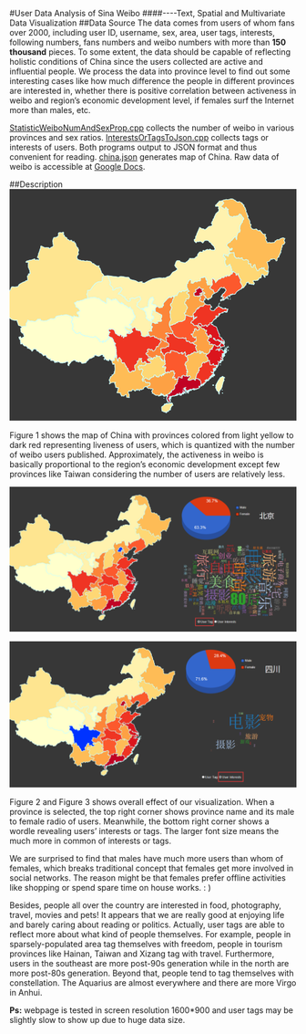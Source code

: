 #User Data Analysis of Sina Weibo
####----Text, Spatial and Multivariate Data Visualization
##Data Source
The data comes from users of whom fans over 2000, including user ID, username, sex, area, user tags, interests, following numbers, fans numbers and weibo numbers with more than **150 thousand** pieces. To some extent, the data should be capable of reflecting holistic conditions of China since the users collected are active and influential people. We process the data into province level to find out some interesting cases like how much difference the people in different provinces are interested in, whether there is positive correlation between activeness in weibo and region’s economic development level, if females surf the Internet more than males, etc.

[StatisticWeiboNumAndSexProp.cpp](/data_process/StatisticWeiboNumAndSexProp.cpp) collects the number of weibo in various provinces and sex ratios. [InterestsOrTagsToJson.cpp](/data_process/InterestsOrTagsToJson.cpp) collects tags or interests of users. Both programs output to JSON format and thus convenient for reading. [china.json](js/china.json) generates map of China. Raw data of weibo is accessible at [Google Docs](https://docs.google.com/spreadsheets/d/1ab41DNrVZ8KDB1EQtCm65hQEUA7qfE4ZFc6lvPqFdn0/edit?usp=sharing).

##Description
![Figure 1](image/1.png)

Figure 1 shows the map of China with provinces colored from light yellow to dark red representing liveness of users, which is quantized with the number of weibo users published. Approximately, the activeness in weibo is basically proportional to the region’s economic development except few provinces like Taiwan considering the number of users are relatively less.

![Figure 2](image/2.png)

![Figure 3](image/3.png)

Figure 2 and Figure 3 shows overall effect of our visualization. When a province is selected, the top right corner shows province name and its male to female radio of users. Meanwhile, the bottom right corner shows a wordle revealing users’ interests or tags. The larger font size means the much more in common of interests or tags.

We are surprised to find that males have much more users than whom of females, which breaks traditional concept that females get more involved in social networks. The reason might be that females prefer offline activities like shopping or spend spare time on house works.  : )

Besides, people all over the country are interested in food, photography, travel, movies and pets! It appears that we are really good at enjoying life and barely caring about reading or politics. Actually, user tags are able to reflect more about what kind of people themselves. For example, people in sparsely-populated area tag themselves with freedom, people in tourism provinces like Hainan, Taiwan and Xizang tag with travel. Furthermore, users in the southeast are more post-90s generation while in the north are more post-80s generation. Beyond that, people tend to tag themselves with constellation. The Aquarius are almost everywhere and there are more Virgo in Anhui.

**Ps:** webpage is tested in screen resolution 1600*900 and user tags may be slightly slow to show up due to huge data size.
